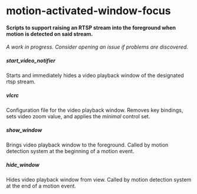 # motion-activated-window-focus

#### Scripts to support raising an RTSP stream into the foreground when motion is detected on said stream.
*A work in progress. Consider opening an issue if problems are discovered.*

##### start_video_notifier
Starts and immediately hides a video playback window of the designated rtsp stream.

##### vlcrc
Configuration file for the video playback window. Removes key bindings, sets video zoom value, and applies the *minimal* control set. 

##### show_window
Brings video playback window to the foreground. Called by motion detection system at the beginning of a motion event.

##### hide_window
Hides video playback window from view. Called by motion detection system at the end of a motion event.
